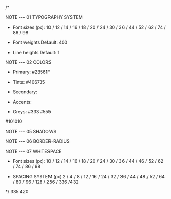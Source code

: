 /\*

NOTE --- 01 TYPOGRAPHY SYSTEM

- Font sizes (px):
  10 / 12 / 14 / 16 / 18 / 20 / 24 / 30 / 36 / 44 / 52 / 62 / 74
  / 86 / 98

- Font weights
  Default: 400

- Line heights
  Default: 1

NOTE --- 02 COLORS

- Primary: #2B561F
- Tints: #406735

- Secondary:
- Accents:
- Greys:
  #333
  #555

#101010

NOTE --- 05 SHADOWS

NOTE --- 06 BORDER-RADIUS

NOTE --- 07 WHITESPACE

- Font sizes (px):
  10 / 12 / 14 / 16 / 18 / 20 / 24 / 30 / 36 / 44 / 46 / 52 / 62 / 74
  / 86 / 98

- SPACING SYSTEM (px)
  2 / 4 / 8 / 12 / 16 / 24 / 32 / 36 / 44 / 48 / 52 / 64 / 80 / 96 / 128 / 256 / 336 /432

\*/
335
420
